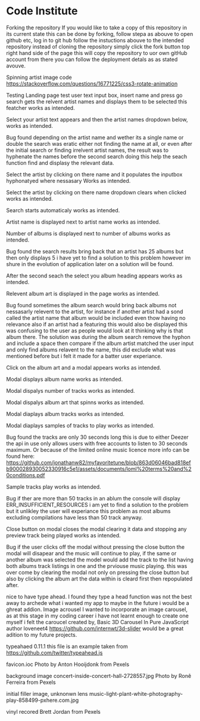 # Code Institute
Forking the repository 
If you would like to take a copy of this repository in its current state this can be done by forking, 
follow stepa as abouve to open github etc, log in to git hub follow the instuctions abouve to the intended repository
instead of cloning the repository simply click the fork button top right hand side of the page this will copy the repository 
to uor own gitHub account from there you can follow the deployment detals as as stated avouve.

Spinning artist image code https://stackoverflow.com/questions/16771225/css3-rotate-animation


Testing
Landing page
test user text input box, insert name and press go search gets the relvent artist names and displays them to be selected this featcher works as intended. 

Select your artist text appears and then the artist names dropdown below, works as intended.

Bug found depending on the artist name and wether its a single name or double the search was eratic either not finding the name at all, or even after the initial 
search or finding irrelvent artist names, the result was to hyphenate the names before the second search doing this help the seach function find and displasy the relevant data.

Select the artist by clicking on there name and it populates the inputbox hyphonatyed where nessasary Works as intended.

Select the artist by clicking on there name dropdown clears when clicked works as intended.

Search starts automaticaly works as intended.

Artist name is displayed next to artist name works as intended.

Number of albums is displayed next to number of albums works as intended.

Bug found the search results bring back that an artist has 25 albums but then only displays 5 i have yet to find a solution to this problem however im shure in the evolution of 
application later on a solution will be found.

After the second seach the select you album heading appears works as intended.

Relevent album art is displayed in the page works as intended.

Bug found sometimes the album search would bring back albums not nessasarly relevent to the artist, for instance if another artist had a sond called the artist name that album 
would be included even thow having no relevance also if an artist had a featuring this would also be displayed this was confusing to the user as people would look at it thinking why is that album there.
The solution was during the album search remove the hyphon and include a space then compare if the album artist matched the user input and only find albums relavent to the name, this 
did exclude what was mentioned before but i felt it made for a batter user experiance.

Click on the album art and a modal appears works as intended.

Modal displays album name works as intended.

Modal dispalys number of tracks works as intended.

Modal dispalys album art that spinns works as intended.

Modal diaplays album tracks works as intended.

Modal diaplays samples of tracks to play works as intended.

Bug found the tracks are only 30 seconds long this is due to either Deezer the api in use only allows users with free accounts to listen to 30 seconds maximum.
Or because of the limited online music licence more info can be found here: https://github.com/jonathanw82/myfavoritetune/blob/863d06046bad818efb900028930052330916c5e1/assets/documents/loml%20terms%20and%20conditions.pdf

Sample tracks play works as intended.

Bug if ther are more than 50 tracks in an ablum the console will display ERR_INSUFFICIENT_RESOURCES i am yet to find a solution to the problem but it unlikley the user will 
experiance this problem as most albums excluding compilations have less than 50 track anyway.

Close button on modal closes the modal clearing it data and stopping any preview track being played works as intended.

Bug if the user clicks off the modal without pressing the close button the modal will disapear and the music will continue to play, if the same or another album was selected 
the model would add the track to the list having both albums track listings in one and the prviouse music playing. this was over come by clearing the modal not only on pressing 
the close button but also by clicking the album art the data within is cleard first then repopulated after.







 


nice to have 
type ahead.
I found they type a head function was not the best away to archede what i wanted my app to maybe in the future i would be a ghreat addion.
Image acrousel 
I wanted to incorporate an image carousel, as at this stage in my coding career i have not learnt enough to create one myself i felt the 
caroucel created by, Basic 3D Carousel In Pure JavaScript author loveneet4 https://github.com/internwt/3d-slider would be a great adition to my future projects.


typeahaed 0.11.1
this file is an example taken from https://github.com/twitter/typeahead.js

favicon.ioc
Photo by Anton Hooijdonk from Pexels

background image
concert-inside-concert-hall-2728557.jpg
Photo by Ronê Ferreira from Pexels

initial filler image,
unknonwn lens 
music-light-plant-white-photography-play-858499-pxhere.com.jpg

vinyl recored
Brett Jordan from Pexels

